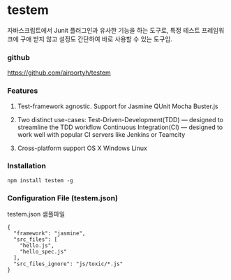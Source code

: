 # testem

자바스크립트에서 Junit 플러그인과 유사한 기능을 하는 도구로, 특정 테스트 프레임워크에 구애 받지 않고 설정도 간단하여 바로 사용할 수 있는 도구임.

### github
https://github.com/airportyh/testem

### Features

1. Test-framework agnostic. Support for
Jasmine
QUnit
Mocha
Buster.js

2. Two distinct use-cases:
Test-Driven-Development(TDD) — designed to streamline the TDD workflow
Continuous Integration(CI) — designed to work well with popular CI servers like Jenkins or Teamcity

3. Cross-platform support
OS X
Windows
Linux

### Installation

```
npm install testem -g
```

### Configuration File (testem.json)

testem.json 샘플파일

```
{
  "framework": "jasmine",
  "src_files": [
    "hello.js",
    "hello_spec.js"
  ],
  "src_files_ignore": "js/toxic/*.js"
}
```
